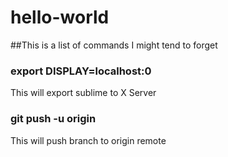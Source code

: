 # hello-world
##This is a list of commands I might tend to forget

### export DISPLAY=localhost:0
This will export sublime to X Server

### git push -u origin <insert branch>
This will push branch to origin remote